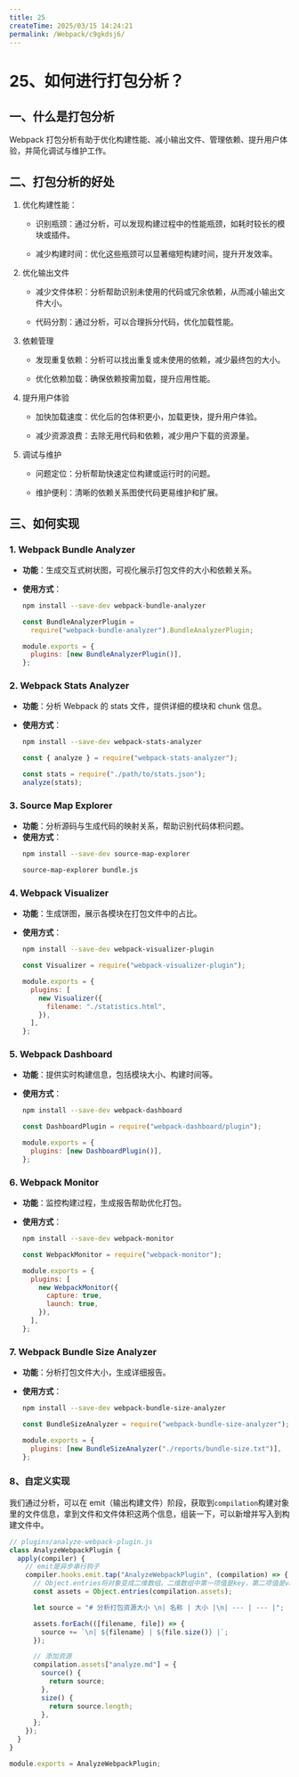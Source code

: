 ```yaml
---
title: 25
createTime: 2025/03/15 14:24:21
permalink: /Webpack/c9gkdsj6/
---
```

# 25、如何进行打包分析？

## 一、什么是打包分析

Webpack 打包分析有助于优化构建性能、减小输出文件、管理依赖、提升用户体验，并简化调试与维护工作。

## 二、打包分析的好处

1. 优化构建性能：

   - 识别瓶颈：通过分析，可以发现构建过程中的性能瓶颈，如耗时较长的模块或插件。

   - 减少构建时间：优化这些瓶颈可以显著缩短构建时间，提升开发效率。

2. 优化输出文件

   - 减少文件体积：分析帮助识别未使用的代码或冗余依赖，从而减小输出文件大小。

   - 代码分割：通过分析，可以合理拆分代码，优化加载性能。

3. 依赖管理

   - 发现重复依赖：分析可以找出重复或未使用的依赖，减少最终包的大小。

   - 优化依赖加载：确保依赖按需加载，提升应用性能。

4. 提升用户体验

   - 加快加载速度：优化后的包体积更小，加载更快，提升用户体验。

   - 减少资源浪费：去除无用代码和依赖，减少用户下载的资源量。

5. 调试与维护

   - 问题定位：分析帮助快速定位构建或运行时的问题。

   - 维护便利：清晰的依赖关系图使代码更易维护和扩展。

## 三、如何实现

### 1. **Webpack Bundle Analyzer**

- **功能**：生成交互式树状图，可视化展示打包文件的大小和依赖关系。
- **使用方式**：

  ```bash
  npm install --save-dev webpack-bundle-analyzer
  ```

  ```javascript
  const BundleAnalyzerPlugin =
    require("webpack-bundle-analyzer").BundleAnalyzerPlugin;

  module.exports = {
    plugins: [new BundleAnalyzerPlugin()],
  };
  ```

### 2. **Webpack Stats Analyzer**

- **功能**：分析 Webpack 的 stats 文件，提供详细的模块和 chunk 信息。
- **使用方式**：

  ```bash
  npm install --save-dev webpack-stats-analyzer
  ```

  ```javascript
  const { analyze } = require("webpack-stats-analyzer");

  const stats = require("./path/to/stats.json");
  analyze(stats);
  ```

### 3. **Source Map Explorer**

- **功能**：分析源码与生成代码的映射关系，帮助识别代码体积问题。
- **使用方式**：
  ```bash
  npm install --save-dev source-map-explorer
  ```
  ```bash
  source-map-explorer bundle.js
  ```

### 4. **Webpack Visualizer**

- **功能**：生成饼图，展示各模块在打包文件中的占比。
- **使用方式**：

  ```bash
  npm install --save-dev webpack-visualizer-plugin
  ```

  ```javascript
  const Visualizer = require("webpack-visualizer-plugin");

  module.exports = {
    plugins: [
      new Visualizer({
        filename: "./statistics.html",
      }),
    ],
  };
  ```

### 5. **Webpack Dashboard**

- **功能**：提供实时构建信息，包括模块大小、构建时间等。
- **使用方式**：

  ```bash
  npm install --save-dev webpack-dashboard
  ```

  ```javascript
  const DashboardPlugin = require("webpack-dashboard/plugin");

  module.exports = {
    plugins: [new DashboardPlugin()],
  };
  ```

### 6. **Webpack Monitor**

- **功能**：监控构建过程，生成报告帮助优化打包。
- **使用方式**：

  ```bash
  npm install --save-dev webpack-monitor
  ```

  ```javascript
  const WebpackMonitor = require("webpack-monitor");

  module.exports = {
    plugins: [
      new WebpackMonitor({
        capture: true,
        launch: true,
      }),
    ],
  };
  ```

### 7. **Webpack Bundle Size Analyzer**

- **功能**：分析打包文件大小，生成详细报告。
- **使用方式**：

  ```bash
  npm install --save-dev webpack-bundle-size-analyzer
  ```

  ```javascript
  const BundleSizeAnalyzer = require("webpack-bundle-size-analyzer");

  module.exports = {
    plugins: [new BundleSizeAnalyzer("./reports/bundle-size.txt")],
  };
  ```

### 8、自定义实现

我们通过分析，可以在 emit（输出构建文件）阶段，获取到`compilation`构建对象里的文件信息，拿到文件和文件体积这两个信息，组装一下，可以新增并写入到构建文件中。

```js
// plugins/analyze-webpack-plugin.js
class AnalyzeWebpackPlugin {
  apply(compiler) {
    // emit是异步串行钩子
    compiler.hooks.emit.tap("AnalyzeWebpackPlugin", (compilation) => {
      // Object.entries将对象变成二维数组。二维数组中第一项值是key，第二项值是value
      const assets = Object.entries(compilation.assets);

      let source = "# 分析打包资源大小 \n| 名称 | 大小 |\n| --- | --- |";

      assets.forEach(([filename, file]) => {
        source += `\n| ${filename} | ${file.size()} |`;
      });

      // 添加资源
      compilation.assets["analyze.md"] = {
        source() {
          return source;
        },
        size() {
          return source.length;
        },
      };
    });
  }
}

module.exports = AnalyzeWebpackPlugin;
```
